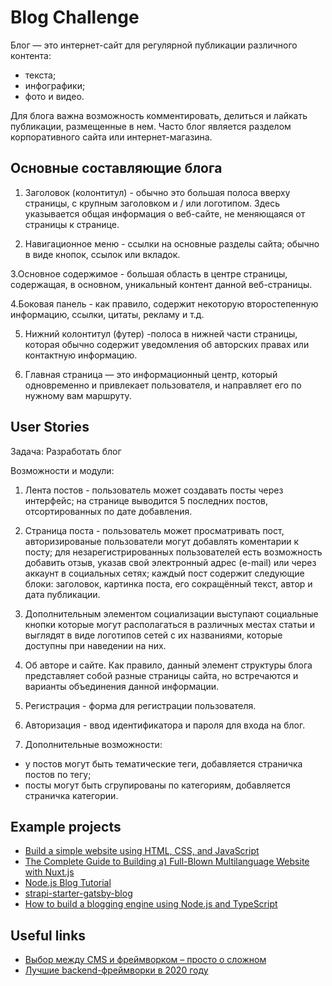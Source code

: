 # Blog Challenge

Блог — это интернет-сайт для регулярной публикации различного контента:
- текста;
- инфографики;
- фото и видео.

Для блога важна возможность комментировать, делиться и лайкать публикации, размещенные в нем. Часто блог является разделом корпоративного сайта или интернет-магазина.

## Основные составляющие блога

1. Заголовок (колонтитул) - обычно это большая полоса вверху страницы, с крупным заголовком и / или логотипом. Здесь указывается общая информация о веб-сайте, не меняющаяся от страницы к странице.

2. Навигационное меню - ссылки на основные разделы сайта; обычно в виде кнопок, ссылок или вкладок. 

3.Основное содержимое - большая область в центре страницы, содержащая, в основном, уникальный контент данной веб-страницы.

4.Боковая панель - как правило, содержит некоторую второстепенную информацию, ссылки, цитаты, рекламу и т.д. 

5. Нижний колонтитул (футер) -полоса в нижней части страницы, которая обычно содержит уведомления об авторских правах или контактную информацию. 

6. Главная страница — это информационный центр, который одновременно и привлекает пользователя, и направляет его по нужному вам маршруту. 

## User Stories

Задача: Разработать блог

Возможности и модули:

1. Лента постов - пользователь может создавать посты через интерфейс; на странице выводится 5 последних постов, отсортированных по дате добавления.

2. Страница поста - пользователь может просматривать пост, авторизированые пользователи могут добавлять коментарии к посту; для незарегистрированных пользователей есть возможность добавить отзыв, указав свой электронный адрес (e-mail) или через аккаунт в социальных сетях; каждый пост содержит следующие блоки: заголовок, картинка поста, его сокращённый текст, автор и дата публикации. 

3. Дополнительным элементом социализации выступают социальные кнопки которые могут располагаться в различных местах статьи и выглядят в виде логотипов сетей с их названиями, которые доступны при наведении на них.

5. Об авторе и сайте. Как правило, данный элемент структуры блога представляет собой разные страницы сайта, но встречаются и варианты объединения данной информации.

6. Регистрация - форма для регистрации пользователя.

7. Авторизация - ввод идентификатора и пароля для входа на блог.

8. Дополнительные возможности:
- у постов могут быть тематические теги, добавляется страничка постов по тегу;
- посты могут быть сгрупированы по категориям, добавляется страничка категории.

## Example projects 

- [Build a simple website using HTML, CSS, and JavaScript](https://docs.microsoft.com/en-us/learn/modules/build-simple-website/)
- [The Complete Guide to Building a) Full-Blown Multilanguage Website with Nuxt.js](https://www.storyblok.com/tp/nuxt-js-multilanguage-website-tutorial)
- [Node.js Blog Tutorial](https://vegibit.com/node-js-blog-tutorial/)
- [strapi-starter-gatsby-blog](https://github.com/strapi/strapi-starter-gatsby-blog)
- [How to build a blogging engine using Node.js and TypeScript](https://morioh.com/p/7e22904a2c39)

## Useful links

- [Выбор между CMS и фреймворком – просто о сложном](https://top.studio/stati/vybor-mezhdu-cms-i-frejmvorkom-prosto-o-slozhnom/)
- [Лучшие backend-фреймворки в 2020 году](https://top.studio/stati/luchshie-backend-frejmvorki-v-2020-godu/)


